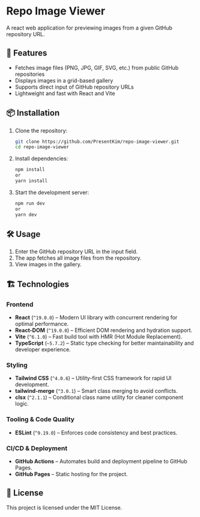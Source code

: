 # Repo Image Viewer

A react web application for previewing images from a given GitHub repository URL.

## 🚀 Features

- Fetches image files (PNG, JPG, GIF, SVG, etc.) from public GitHub repositories
- Displays images in a grid-based gallery
- Supports direct input of GitHub repository URLs
- Lightweight and fast with React and Vite

## 📦 Installation

1. Clone the repository:
   ```sh
   git clone https://github.com/PresentKim/repo-image-viewer.git
   cd repo-image-viewer
   ```
2. Install dependencies:
   ```sh
   npm install
   or
   yarn install
   ```
3. Start the development server:
   ```sh
   npm run dev
   or
   yarn dev
   ```

## 🛠️ Usage

1. Enter the GitHub repository URL in the input field.
2. The app fetches all image files from the repository.
3. View images in the gallery.

## 🏗️ Technologies

### Frontend

- **React** (`^19.0.0`) – Modern UI library with concurrent rendering for optimal performance.
- **React-DOM** (`^19.0.0`) – Efficient DOM rendering and hydration support.
- **Vite** (`^6.1.0`) – Fast build tool with HMR (Hot Module Replacement).
- **TypeScript** (`~5.7.2`) – Static type checking for better maintainability and developer experience.

### Styling

- **Tailwind CSS** (`^4.0.6`) – Utility-first CSS framework for rapid UI development.
- **tailwind-merge** (`^3.0.1`) – Smart class merging to avoid conflicts.
- **clsx** (`^2.1.1`) – Conditional class name utility for cleaner component logic.

### Tooling & Code Quality

- **ESLint** (`^9.19.0`) – Enforces code consistency and best practices.

### CI/CD & Deployment

- **GitHub Actions** – Automates build and deployment pipeline to GitHub Pages.
- **GitHub Pages** – Static hosting for the project.

## 📜 License

This project is licensed under the MIT License.
